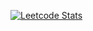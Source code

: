 [![Leetcode Stats](https://leetcard.jacoblin.cool/djshadows?theme=nord)](https://leetcode.com/djshadows)
